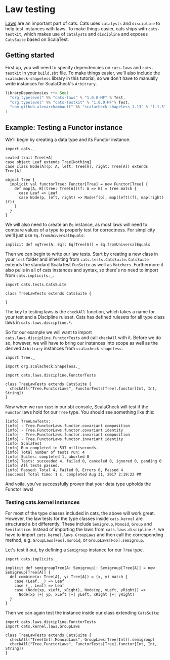 # Law testing

[Laws](https://typelevel.org/cats/typeclasses.html#laws) are an important part of cats.
Cats uses `catalysts` and `discipline` to help test instances with laws.
To make things easier, cats ships with `cats-testkit`, which makes use of `catalysts` and `discipline` and exposes `CatsSuite` based on ScalaTest.


## Getting started

First up, you will need to specify dependencies on `cats-laws` and `cats-testkit` in your `build.sbt` file.
To make things easier, we'll also include the `scalacheck-shapeless` library in this tutorial, so we don't have to manually write instances for ScalaCheck's `Arbitrary`.

```scala
libraryDependencies ++= Seq(
  "org.typelevel" %% "cats-laws" % "1.0.0-MF" % Test,
  "org.typelevel" %% "cats-testkit" % "1.0.0-MF"% Test,
  "com.github.alexarchambault" %% "scalacheck-shapeless_1.13" % "1.1.5" % Test
)
```

## Example: Testing a Functor instance

We'll begin by creating a data type and its Functor instance.
```tut:book
import cats._

sealed trait Tree[+A]
case object Leaf extends Tree[Nothing]
case class Node[A](p: A, left: Tree[A], right: Tree[A]) extends Tree[A]

object Tree {
  implicit val functorTree: Functor[Tree] = new Functor[Tree] {
    def map[A, B](tree: Tree[A])(f: A => B) = tree match {
      case Leaf => Leaf
      case Node(p, left, right) => Node(f(p), map(left)(f), map(right)(f))
    }
  }
}
```
We will also need to create an `Eq` instance, as most laws will need to compare values of a type to properly test for correctness.
For simplicity we'll just use `Eq.fromUniversalEquals`:

```tut:book
implicit def eqTree[A: Eq]: Eq[Tree[A]] = Eq.fromUniversalEquals
```

Then we can begin to write our law tests. Start by creating a new class in your `test` folder and inheriting from `cats.tests.CatsSuite`.
`CatsSuite` extends the standard ScalaTest `FunSuite` as well as `Matchers`.
Furthermore it also pulls in all of cats instances and syntax, so there's no need to import from `cats.implicits._`.

```tut:book
import cats.tests.CatsSuite

class TreeLawTests extends CatsSuite {

}
```

The key to testing laws is the `checkAll` function, which takes a name for your test and a Discipline ruleset.
Cats has defined rulesets for all type class laws in `cats.laws.discipline.*`.

So for our example we will want to import `cats.laws.discipline.FunctorTests` and call `checkAll` with it.
Before we do so, however,
we will have to bring our instances into scope as well as the derived `Arbitrary` instances from `scalacheck-shapeless`:


```tut:book
import Tree._

import org.scalacheck.Shapeless._

import cats.laws.discipline.FunctorTests

class TreeLawTests extends CatsSuite {
  checkAll("Tree.FunctorLaws", FunctorTests[Tree].functor[Int, Int, String])
}
```

Now when we run `test` in our sbt console, ScalaCheck will test if the `Functor` laws hold for our `Tree` type.
You should see something like this:

```
[info] TreeLawTests:
[info] - Tree.FunctorLaws.functor.covariant composition
[info] - Tree.FunctorLaws.functor.covariant identity
[info] - Tree.FunctorLaws.functor.invariant composition
[info] - Tree.FunctorLaws.functor.invariant identity
[info] ScalaTest
[info] Run completed in 537 milliseconds.
[info] Total number of tests run: 4
[info] Suites: completed 1, aborted 0
[info] Tests: succeeded 4, failed 0, canceled 0, ignored 0, pending 0
[info] All tests passed.
[info] Passed: Total 4, Failed 0, Errors 0, Passed 4
[success] Total time: 1 s, completed Aug 31, 2017 2:19:22 PM
```

And voila, you've successfully proven that your data type upholds the Functor laws!

### Testing cats.kernel instances

For most of the type classes included in cats, the above will work great.
However, the law tests for the type classes inside `cats.kernel` are structured a bit differently.
These include `Semigroup`, `Monoid`, `Group` and `Semilattice`.
Instead of importing the laws from `cats.laws.discipline.*`, we have to import `cats.kernel.laws.GroupLaws`
and then call the corresponding method, e.g. `GroupLaws[Foo].monoid`, or `GroupLaws[Foo].semigroup`.

Let's test it out, by defining a `Semigroup` instance for our `Tree` type.

```tut:book
import cats.implicits._

implicit def semigroupTree[A: Semigroup]: Semigroup[Tree[A]] = new Semigroup[Tree[A]] {
  def combine(x: Tree[A], y: Tree[A]) = (x, y) match {
    case (Leaf, _) => Leaf
    case (_, Leaf) => Leaf
    case (Node(xp, xLeft, xRight), Node(yp, yLeft, yRight)) =>
      Node(xp |+| yp, xLeft |+| yLeft, xRight |+| yRight)
  }
}
```

Then we can again test the instance inside our class extending `CatsSuite`:

```tut:book
import cats.laws.discipline.FunctorTests
import cats.kernel.laws.GroupLaws

class TreeLawTests extends CatsSuite {
  checkAll("Tree[Int].MonoidLaws", GroupLaws[Tree[Int]].semigroup)
  checkAll("Tree.FunctorLaws", FunctorTests[Tree].functor[Int, Int, String])
}
```
